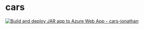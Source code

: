 # cars

[![Build and deploy JAR app to Azure Web App - cars-jonathan](https://github.com/JWillumsen89/cars/actions/workflows/main_cars-jonathan.yml/badge.svg)](https://github.com/JWillumsen89/cars/actions/workflows/main_cars-jonathan.yml)
